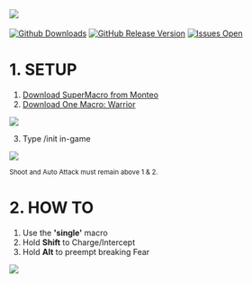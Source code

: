 
![](http://i.imgur.com/z7ZczPu.png)
---
[![Github Downloads](https://img.shields.io/github/downloads/smdepotter/one_macro_warrior/total.svg)](https://github.com/smdepotter/one_macro_warrior)
[![GitHub Release Version](https://img.shields.io/github/release/smdepotter/one_macro_warrior.svg)](https://github.com/smdepotter/one_macro_warrior/releases)
[![Issues Open](https://img.shields.io/github/issues/smdepotter/one_macro_warrior.svg)](https://github.com/smdepotter/one_macro_warrior/issues)



# **1. SETUP**
1. [Download SuperMacro from Monteo](https://github.com/Monteo/SuperMacro)
2. [Download One Macro: Warrior](https://github.com/smdepotter/one_macro_warrior/archive/master.zip)

![](https://i.imgur.com/T15RR1s.png)

3. Type /init in-game

![](https://i.imgur.com/E2qoJIK.png)

<sup>Shoot and Auto Attack must remain above 1 & 2.</sup>

# **2. HOW TO**
1. Use the **'single'** macro
2. Hold **Shift** to Charge/Intercept
3. Hold **Alt** to preempt breaking Fear

![](https://i.imgur.com/SEoBroQ.jpg)
